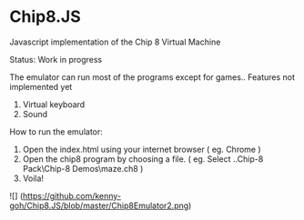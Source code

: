 # Chip8.JS
Javascript implementation of the Chip 8 Virtual Machine

Status: Work in progress


The emulator can run most of the programs except for games..
Features not implemented yet

1. Virtual keyboard
2. Sound

How to run the emulator:

1. Open the index.html using your internet browser ( eg. Chrome )
2. Open the chip8 program by choosing a file. ( eg. Select ..Chip-8 Pack\Chip-8 Demos\maze.ch8 )
3. Voila!

![] (https://github.com/kenny-goh/Chip8.JS/blob/master/Chip8Emulator2.png)


